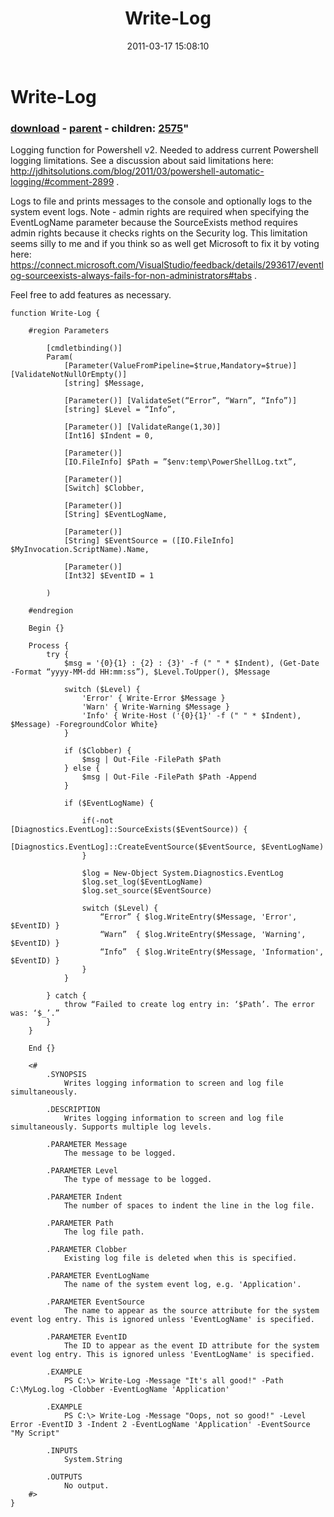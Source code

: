 ﻿---
pid:            2569
parent:         2566
children:       2575
poster:         Andy Arismendi
title:          Write-Log
date:           2011-03-17 15:08:10
format:         posh
---

# Write-Log

### [download](2569.ps1) - [parent](2566.md) - children: [2575](2575.md)"

Logging function for Powershell v2. Needed to address current Powershell logging limitations. See a discussion about said limitations here: http://jdhitsolutions.com/blog/2011/03/powershell-automatic-logging/#comment-2899 .

Logs to file and prints messages to the console and optionally logs to the system event logs. Note - admin rights are required when specifying the EventLogName parameter because the SourceExists method requires admin rights because it checks rights on the Security log. This limitation seems silly to me and if you think so as well get Microsoft to fix it by voting here: https://connect.microsoft.com/VisualStudio/feedback/details/293617/eventlog-sourceexists-always-fails-for-non-administrators#tabs .

Feel free to add features as necessary.

```posh
function Write-Log {

	#region Parameters
	
		[cmdletbinding()]
		Param(
			[Parameter(ValueFromPipeline=$true,Mandatory=$true)] [ValidateNotNullOrEmpty()]
			[string] $Message,

			[Parameter()] [ValidateSet(“Error”, “Warn”, “Info”)]
			[string] $Level = “Info”,
			
			[Parameter()] [ValidateRange(1,30)]
			[Int16] $Indent = 0,

			[Parameter()]
			[IO.FileInfo] $Path = ”$env:temp\PowerShellLog.txt”,
			
			[Parameter()]
			[Switch] $Clobber,
			
			[Parameter()]
			[String] $EventLogName,
			
			[Parameter()]
			[String] $EventSource = ([IO.FileInfo] $MyInvocation.ScriptName).Name,
			
			[Parameter()]
			[Int32] $EventID = 1
			
		)
		
	#endregion

	Begin {}

	Process {
		try {			
			$msg = '{0}{1} : {2} : {3}' -f (" " * $Indent), (Get-Date -Format “yyyy-MM-dd HH:mm:ss”), $Level.ToUpper(), $Message
			
			switch ($Level) {
				'Error' { Write-Error $Message }
				'Warn' { Write-Warning $Message }
				'Info' { Write-Host ('{0}{1}' -f (" " * $Indent), $Message) -ForegroundColor White}
			}

			if ($Clobber) {
				$msg | Out-File -FilePath $Path
			} else {
				$msg | Out-File -FilePath $Path -Append
			}
			
			if ($EventLogName) {
			
				if(-not [Diagnostics.EventLog]::SourceExists($EventSource)) { 
					[Diagnostics.EventLog]::CreateEventSource($EventSource, $EventLogName) 
		        } 

				$log = New-Object System.Diagnostics.EventLog  
			    $log.set_log($EventLogName)  
			    $log.set_source($EventSource) 
				
				switch ($Level) {
					“Error” { $log.WriteEntry($Message, 'Error', $EventID) }
					“Warn”  { $log.WriteEntry($Message, 'Warning', $EventID) }
					“Info”  { $log.WriteEntry($Message, 'Information', $EventID) }
				}
			}

		} catch {
			throw “Failed to create log entry in: ‘$Path’. The error was: ‘$_’.”
		}
	}

	End {}

	<#
		.SYNOPSIS
			Writes logging information to screen and log file simultaneously.

		.DESCRIPTION
			Writes logging information to screen and log file simultaneously. Supports multiple log levels.

		.PARAMETER Message
			The message to be logged.

		.PARAMETER Level
			The type of message to be logged.
		
		.PARAMETER Indent
			The number of spaces to indent the line in the log file.

		.PARAMETER Path
			The log file path.
		
		.PARAMETER Clobber
			Existing log file is deleted when this is specified.
		
		.PARAMETER EventLogName
			The name of the system event log, e.g. 'Application'.
		
		.PARAMETER EventSource
			The name to appear as the source attribute for the system event log entry. This is ignored unless 'EventLogName' is specified.
		
		.PARAMETER EventID
			The ID to appear as the event ID attribute for the system event log entry. This is ignored unless 'EventLogName' is specified.

		.EXAMPLE
			PS C:\> Write-Log -Message "It's all good!" -Path C:\MyLog.log -Clobber -EventLogName 'Application'

		.EXAMPLE
			PS C:\> Write-Log -Message "Oops, not so good!" -Level Error -EventID 3 -Indent 2 -EventLogName 'Application' -EventSource "My Script"

		.INPUTS
			System.String

		.OUTPUTS
			No output.
	#>
}
```
